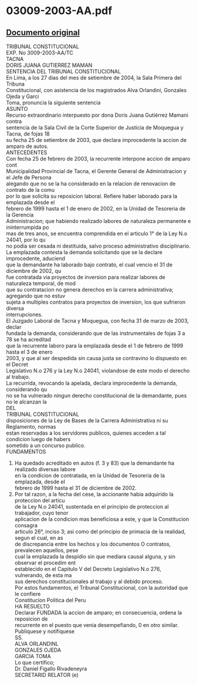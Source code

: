 
03009-2003-AA.pdf
=================
  
[Documento original](https://tc.gob.pe/jurisprudencia/2004/03009-2003-AA.pdf)  
---  
TRIBUNAL CONSTITUCIONAL  
EXP. No 3009-2003-AA/TC  
TACNA  
DORIS JUANA GUTIERREZ MAMAN  
SENTENCIA DEL TRIBUNAL CONSTITUCIONAL  
En Lima, a los 27 dias del mes de setiembre de 2004, la Sala Primera del Tribuna  
Constitucional, con asistencia de los magistrados Alva Orlandini, Gonzales Ojeda y Garci  
Toma, pronuncia la siguiente sentencia  
ASUNTO  
Recurso extraordinario interpuesto por dona Doris Juana Gutiérrez Mamani contra  
sentencia de la Sala Civil de la Corte Superior de Justicia de Moquegua y Tacna, de fojas 18  
su fecha 25 de setiembre de 2003, que declara improcedente la accion de amparo de autos.  
ANTECEDENTES  
Con fecha 25 de febrero de 2003, la recurrente interpone accion de amparo cont  
Municipalidad Provincial de Tacna, el Gerente General de Administracion y el Jefe de Persona  
alegando que no se la ha considerado en la relacion de renovacion de contrato de la comu  
por lo que solicita su reposicion laboral. Refiere haber laborado para la emplazada desde el  
febrero de 1999 hasta el 1 de enero de 2002, en la Unidad de Tesoreria de la Gerencia  
Administracion; que habiendo realizado labores de naturaleza permanente e ininterrumpida po  
mas de tres anos, se encuentra comprendida en el articulo 1° de la Ley N.o 24041, por lo qu  
no podia ser cesada ni destituida, salvo proceso administrativo disciplinario.  
La emplazada contesta la demanda solicitando que se la declare improcedente, aduciend  
que la demandante ha laborado bajo contrato, el cual vencio el 31 de diciembre de 2002, qu  
fue contratada via proyectos de inversion para realizar labores de naturaleza temporal, de mod  
que su contratacion no genera derechos en la carrera administrativa; agregando que no estuv  
sujeta a multiples contratos para proyectos de inversion, los que sufrieron diversa  
interrupciones.  
El Juzgado Laboral de Tacna y Moquegua, con fecha 31 de marzo de 2003, declar  
fundada la demanda, considerando que de las instrumentales de fojas 3 a 78 se ha acreditad  
que la recurrente laboro para la emplazada desde el 1 de febrero de 1999 hasta el 3 de enero  
2003, y que al ser despedida sin causa justa se contravino lo dispuesto en el Decret  
Legislativo N.o 276 y la Ley N.o 24041, violandose de este modo el derecho al trabajo.  
La recurrida, revocando la apelada, declara improcedente la demanda, considerando qu  
no se ha vulnerado ningun derecho constitucional de la demandante, pues no le alcanzan la  
DEL  
TRIBUNAL CONSTITUCIONAL  
disposiciones de la Ley de Bases de la Carrera Administrativa ni su Reglamento, normas  
estan reservadas a los servidores publicos, quienes acceden a tal condicion luego de habers  
sometido a un concurso publico.  
FUNDAMENTOS  
1. Ha quedado acreditado en autos (f. 3 y 83) que la demandante ha realizado diversas labore  
en la condicion de contratada, en la Unidad de Tesoreria de la emplazada, desde el  
febrero de 1999 hasta el 31 de diciembre de 2002.  
2. Por tal razon, a la fecha del cese, la accionante habia adquirido la proteccion del articu  
de la Ley N.o 24041, sustentada en el principio de proteccion al trabajador, cuyo tenor  
aplicacion de la condicion mas beneficiosa a este, y que la Constitucion consagra  
articulo 26°, inciso 3; asi como del principio de primacia de la realidad, segun el cual, en as  
de discrepancia entre los hechos y los documentos O contratos, prevalecen aquellos, pese  
cual la emplazada la despidio sin que mediara causal alguna, y sin observar el procedim ent  
establecido en el Capitulo V del Decreto Legislativo N.o 276, vulnerando, de esta ma  
sus derechos constitucionales al trabajo y al debido proceso.  
Por estos fundamentos, el Tribunal Constitucional, con la autoridad que le confiere  
Constitucion Politica del Peru  
HA RESUELTO  
Declarar FUNDADA la accion de amparo; en consecuencia, ordena la reposicion de  
recurrente en el puesto que venia desempefiando, 0 en otro similar.  
Publiquese y notifiquese  
SS.  
ALVA ORLANDINL  
GONZALES OJEDA  
GARCIA TOMA  
Lo que certifico;  
Dr. Daniel Figallo Rivadeneyra  
SECRETARID RELATOR (e)